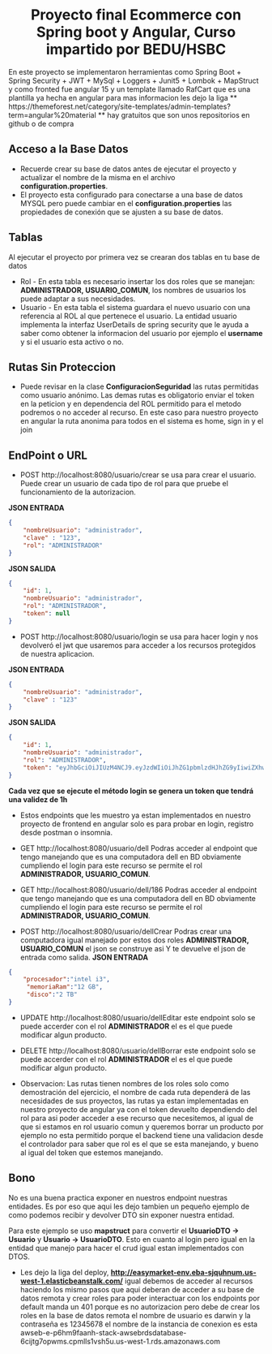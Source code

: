 
<h1 align="center"> Proyecto final Ecommerce con Spring boot y Angular, Curso impartido por BEDU/HSBC </h1>
En este proyecto se implementaron herramientas como Spring Boot + Spring Security + JWT + MySql + Loggers + Junit5 + Lombok + MapStruct y como fronted fue angular 15 y un template llamado RafCart que es una plantilla ya hecha en angular para mas informacion les dejo la liga ** https://themeforest.net/category/site-templates/admin-templates?term=angular%20material ** hay gratuitos que son unos repositorios en github o de compra

## Acceso a la Base Datos 
* Recuerde crear su base de datos antes de ejecutar el proyecto y actualizar el nombre de la misma en el archivo **configuration.properties**. 
* El proyecto esta configurado para conectarse a una base de datos MYSQL pero puede cambiar en el **configuration.properties** las propiedades de conexión que se ajusten a su base de datos. 


## Tablas

Al ejecutar el proyecto por primera vez se crearan dos tablas en tu base de datos
* Rol - En esta tabla es necesario insertar los dos roles que se manejan: **ADMINISTRADOR, USUARIO_COMUN**, los nombres de usuarios los puede adaptar a sus necesidades.
* Usuario - En esta tabla el sistema guardara el nuevo usuario con una referencia al ROL al que pertenece el usuario. La entidad usuario implementa la interfaz UserDetails de spring security que le ayuda a saber como obtener la informacion del usuario por ejemplo el **username** y si el usuario esta activo o no. 

## Rutas Sin Proteccion
* Puede revisar en la clase **ConfiguracionSeguridad** las rutas permitidas como usuario anónimo. Las demas rutas es obligatorio enviar el token en la peticion y en dependencia del ROL permitido para el metodo podremos o no acceder al recurso. En este caso para nuestro proyecto en angular la ruta anonima para todos en el sistema es home, sign in y el join 
## EndPoint o URL

* POST http://localhost:8080/usuario/crear se usa para crear el usuario. Puede crear un usuario de cada tipo de rol para que pruebe el funcionamiento de la autorizacion.

**JSON ENTRADA**
```json
{
    "nombreUsuario": "administrador",
    "clave" : "123",
    "rol": "ADMINISTRADOR"
}
```

**JSON SALIDA**
```json
{
    "id": 1,
    "nombreUsuario": "administrador",
    "rol": "ADMINISTRADOR",
    "token": null
}
```

* POST http://localhost:8080/usuario/login se usa para hacer login y nos devolveró el jwt que usaremos para acceder a los recursos protegidos de nuestra aplicacion.

**JSON ENTRADA**
```json
{
    "nombreUsuario": "administrador",
    "clave" : "123"
}
```

**JSON SALIDA**
```json
{
    "id": 1,
    "nombreUsuario": "administrador",
    "rol": "ADMINISTRADOR",
    "token": "eyJhbGciOiJIUzM4NCJ9.eyJzdWIiOiJhZG1pbmlzdHJhZG9yIiwiZXhwIjoxNjc1NTcwOTkzfQ.TdjXBEVgSxsPvScrQwhs3Fuwj-bTo_KO3LYckXJ0Fsoi_rDfA9KHPf9w0wdFEA7a"
}
```
**Cada vez que se ejecute el método login se genera un token que tendrá una validez de 1h**
* Estos endpoints que les muestro ya estan implementados en nuestro proyecto de frontend en angular solo es para probar en login, registro desde postman o insomnia.

* GET http://localhost:8080/usuario/dell Podras acceder al endpoint que tengo manejando que es una computadora dell en BD obviamente cumpliendo el login para este recurso se permite el rol **ADMINISTRADOR, USUARIO_COMUN**.
* GET http://localhost:8080/usuario/dell/186  Podras acceder al endpoint que tengo manejando que es una computadora dell en BD obviamente cumpliendo el login para este recurso se permite el rol **ADMINISTRADOR, USUARIO_COMUN**.
* POST http://localhost:8080/usuario/dellCrear Podras crear una computadora igual manejado por estos dos roles **ADMINISTRADOR, USUARIO_COMUN** el json se construye asi Y te devuelve el json de entrada como salida.
**JSON ENTRADA**
```json
{
    "procesador":"intel i3",
     "memoriaRam":"12 GB",
     "disco":"2 TB"
}
```

* UPDATE http://localhost:8080/usuario/dellEditar este endpoint solo se puede accerder con el rol **ADMINISTRADOR** el es el que puede modificar algun producto.
* DELETE http://localhost:8080/usuario/dellBorrar este endpoint solo se puede accerder con el rol **ADMINISTRADOR** el es el que puede modificar algun producto.

* Observacion: Las rutas tienen nombres de los roles solo como demostración del ejercicio, el nombre de cada ruta dependerá de las necesidades de sus proyectos, las rutas ya estan implementadas en nuestro proyecto de angular ya con el token devuelto dependiendo del rol para asi poder acceder a ese recurso que necesitemos, al igual de que si estamos en rol usuario comun y queremos borrar un producto por ejemplo no esta permitido porque el backend tiene una validacion desde el controlador para saber que rol es el que se esta manejando, y bueno al igual del token que estemos manejando.

## Bono

No es una buena practica exponer en nuestros endpoint nuestras entidades. Es por eso que aqui les dejo tambien un pequeño ejemplo de como podemos
recibir y devolver DTO sin exponer nuestra entidad.

Para este ejemplo se uso **mapstruct** para convertir el **UsuarioDTO -> Usuario** y **Usuario -> UsuarioDTO**. Esto en cuanto al login pero igual en la entidad que manejo para hacer el crud igual estan implementados con DTOS.

* Les dejo la liga del deploy, **http://easymarket-env.eba-sjquhnum.us-west-1.elasticbeanstalk.com/** igual debemos de acceder al recursos haciendo los mismo pasos que aqui deberan de acceder a su base de datos remota y crear roles para poder interactuar con los endpoints por default manda un 401 porque es no autorizacion pero debe de crear los roles en la base de datos remota el nombre
de usuario es darwin y la contraseña es 12345678 el nombre de la instancia de conexion es esta awseb-e-p6hm9faanh-stack-awsebrdsdatabase-6cijtg7opwms.cpmlls1vsh5u.us-west-1.rds.amazonaws.com

